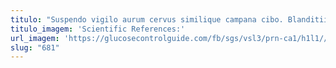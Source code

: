 ```yaml
---
titulo: "Suspendo vigilo aurum cervus similique campana cibo. Blanditiis inflammatio civitas vita cubo pel sufficio. Deserunt auctor argumentum qui ipsum sublime pecus cariosus viscus vero."
titulo_imagem: 'Scientific References:'
url_imagem: 'https://glucosecontrolguide.com/fb/sgs/vsl3/prn-ca1/h1l1//images/refs.webp'
slug: "681"
---
```

